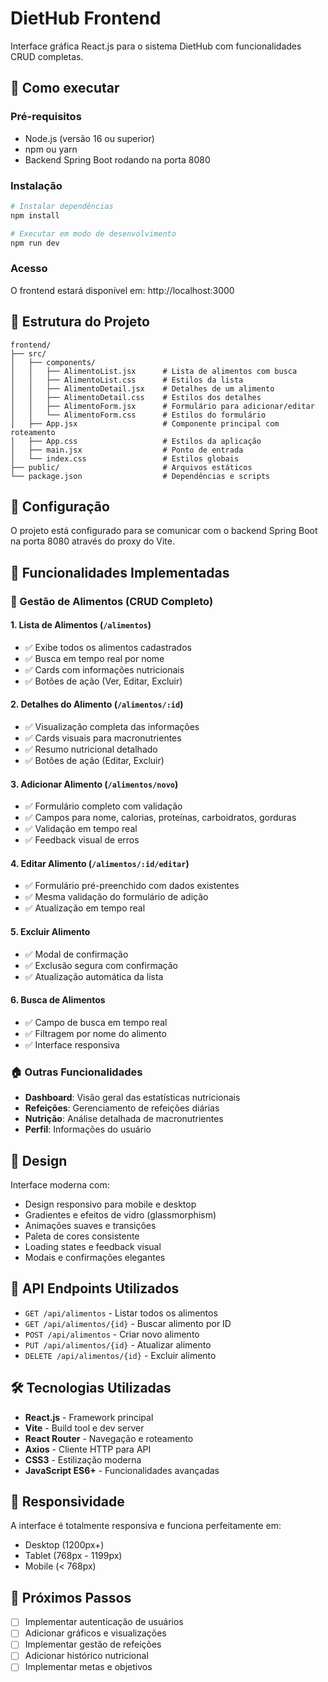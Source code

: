 # DietHub Frontend

Interface gráfica React.js para o sistema DietHub com funcionalidades CRUD completas.

## 🚀 Como executar

### Pré-requisitos
- Node.js (versão 16 ou superior)
- npm ou yarn
- Backend Spring Boot rodando na porta 8080

### Instalação
```bash
# Instalar dependências
npm install

# Executar em modo de desenvolvimento
npm run dev
```

### Acesso
O frontend estará disponível em: http://localhost:3000

## 📁 Estrutura do Projeto

```
frontend/
├── src/
│   ├── components/
│   │   ├── AlimentoList.jsx      # Lista de alimentos com busca
│   │   ├── AlimentoList.css      # Estilos da lista
│   │   ├── AlimentoDetail.jsx    # Detalhes de um alimento
│   │   ├── AlimentoDetail.css    # Estilos dos detalhes
│   │   ├── AlimentoForm.jsx      # Formulário para adicionar/editar
│   │   └── AlimentoForm.css      # Estilos do formulário
│   ├── App.jsx                   # Componente principal com roteamento
│   ├── App.css                   # Estilos da aplicação
│   ├── main.jsx                  # Ponto de entrada
│   └── index.css                 # Estilos globais
├── public/                       # Arquivos estáticos
└── package.json                  # Dependências e scripts
```

## 🔧 Configuração

O projeto está configurado para se comunicar com o backend Spring Boot na porta 8080 através do proxy do Vite.

## 📱 Funcionalidades Implementadas

### 🍎 Gestão de Alimentos (CRUD Completo)

#### 1. **Lista de Alimentos** (`/alimentos`)
- ✅ Exibe todos os alimentos cadastrados
- ✅ Busca em tempo real por nome
- ✅ Cards com informações nutricionais
- ✅ Botões de ação (Ver, Editar, Excluir)

#### 2. **Detalhes do Alimento** (`/alimentos/:id`)
- ✅ Visualização completa das informações
- ✅ Cards visuais para macronutrientes
- ✅ Resumo nutricional detalhado
- ✅ Botões de ação (Editar, Excluir)

#### 3. **Adicionar Alimento** (`/alimentos/novo`)
- ✅ Formulário completo com validação
- ✅ Campos para nome, calorias, proteínas, carboidratos, gorduras
- ✅ Validação em tempo real
- ✅ Feedback visual de erros

#### 4. **Editar Alimento** (`/alimentos/:id/editar`)
- ✅ Formulário pré-preenchido com dados existentes
- ✅ Mesma validação do formulário de adição
- ✅ Atualização em tempo real

#### 5. **Excluir Alimento**
- ✅ Modal de confirmação
- ✅ Exclusão segura com confirmação
- ✅ Atualização automática da lista

#### 6. **Busca de Alimentos**
- ✅ Campo de busca em tempo real
- ✅ Filtragem por nome do alimento
- ✅ Interface responsiva

### 🏠 Outras Funcionalidades
- **Dashboard**: Visão geral das estatísticas nutricionais
- **Refeições**: Gerenciamento de refeições diárias
- **Nutrição**: Análise detalhada de macronutrientes
- **Perfil**: Informações do usuário

## 🎨 Design

Interface moderna com:
- Design responsivo para mobile e desktop
- Gradientes e efeitos de vidro (glassmorphism)
- Animações suaves e transições
- Paleta de cores consistente
- Loading states e feedback visual
- Modais e confirmações elegantes

## 🔌 API Endpoints Utilizados

- `GET /api/alimentos` - Listar todos os alimentos
- `GET /api/alimentos/{id}` - Buscar alimento por ID
- `POST /api/alimentos` - Criar novo alimento
- `PUT /api/alimentos/{id}` - Atualizar alimento
- `DELETE /api/alimentos/{id}` - Excluir alimento

## 🛠️ Tecnologias Utilizadas

- **React.js** - Framework principal
- **Vite** - Build tool e dev server
- **React Router** - Navegação e roteamento
- **Axios** - Cliente HTTP para API
- **CSS3** - Estilização moderna
- **JavaScript ES6+** - Funcionalidades avançadas

## 📱 Responsividade

A interface é totalmente responsiva e funciona perfeitamente em:
- Desktop (1200px+)
- Tablet (768px - 1199px)
- Mobile (< 768px)

## 🚀 Próximos Passos

- [ ] Implementar autenticação de usuários
- [ ] Adicionar gráficos e visualizações
- [ ] Implementar gestão de refeições
- [ ] Adicionar histórico nutricional
- [ ] Implementar metas e objetivos
